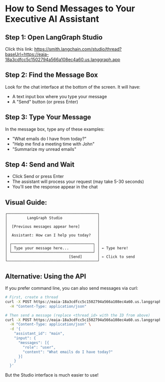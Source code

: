 # How to Send Messages to Your Executive AI Assistant

## Step 1: Open LangGraph Studio
Click this link: https://smith.langchain.com/studio/thread?baseUrl=https://eaia-18a3cdfcc5c1502794a566a108ec4a60.us.langgraph.app

## Step 2: Find the Message Box
Look for the chat interface at the bottom of the screen. It will have:
- A text input box where you type your message
- A "Send" button (or press Enter)

## Step 3: Type Your Message
In the message box, type any of these examples:
- "What emails do I have from today?"
- "Help me find a meeting time with John"
- "Summarize my unread emails"

## Step 4: Send and Wait
- Click Send or press Enter
- The assistant will process your request (may take 5-30 seconds)
- You'll see the response appear in the chat

## Visual Guide:
```
┌─────────────────────────────────────────┐
│         LangGraph Studio                │
│                                         │
│  [Previous messages appear here]        │
│                                         │
│  Assistant: How can I help you today?   │
│                                         │
│ ┌─────────────────────────────────────┐ │
│ │ Type your message here...           │ │ ← Type here!
│ └─────────────────────────────────────┘ │
│                            [Send]       │ ← Click to send
└─────────────────────────────────────────┘
```

## Alternative: Using the API
If you prefer command line, you can also send messages via curl:

```bash
# First, create a thread
curl -X POST https://eaia-18a3cdfcc5c1502794a566a108ec4a60.us.langgraph.app/threads \
  -H "Content-Type: application/json"

# Then send a message (replace <thread_id> with the ID from above)
curl -X POST https://eaia-18a3cdfcc5c1502794a566a108ec4a60.us.langgraph.app/threads/<thread_id>/runs \
  -H "Content-Type: application/json" \
  -d '{
    "assistant_id": "main",
    "input": {
      "messages": [{
        "role": "user",
        "content": "What emails do I have today?"
      }]
    }
  }'
```

But the Studio interface is much easier to use!